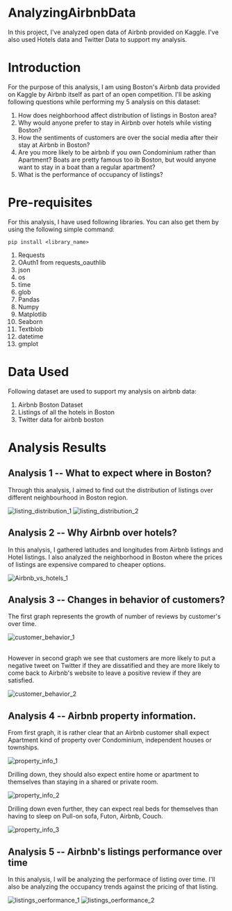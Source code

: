 # AnalyzingAirbnbData
In this project, I've analyzed open data of Airbnb provided on Kaggle. I've also used Hotels data and Twitter Data to support my analysis.

# Introduction

For the purpose of this analysis, I am using Boston's Airbnb data provided on Kaggle by Airbnb itself as part of an open competition.
I'll be asking following questions while performing my 5 analysis on this dataset:

1. How does neighborhood affect distribution of listings in Boston area?
2. Why would anyone prefer to stay in Airbnb over hotels while visting Boston?
3. How the sentiments of customers are over the social media after their stay at Airbnb in Boston?
4. Are you more likely to be airbnb if you own Condominium rather than Apartment? Boats are pretty famous too ib Boston, but would anyone want to stay in a boat than a regular apartment? 
5. What is the performance of occupancy of listings?
          
# Pre-requisites

For this analysis, I have used following libraries. You can also get them by using the following simple command:

``` 
pip install <library_name> 
```
1. Requests
2. OAuth1 from requests_oauthlib
3. json
4. os
5. time
6. glob
7. Pandas
8. Numpy
9. Matplotlib
10. Seaborn
11. Textblob
12. datetime
13. gmplot

# Data Used

Following dataset are used to support my analysis on airbnb data:

1. Airbnb Boston Dataset
2. Listings of all the hotels in Boston
3. Twitter data for airbnb boston
          
# Analysis Results

## Analysis 1 -- What to expect where in Boston?

Through this analysis, I aimed to find out the distribution of listings over different neighbourhood in Boston region.

![listing_distribution_1](results/Analysis1_1.png)
![listing_distribution_2](results/Analysis1_2.png)

## Analysis 2 -- Why Airbnb over hotels?

In this analysis, I gathered latitudes and longitudes from Airbnb listings and Hotel listings. 
I also analyzed the neighborhood in Boston where the prices of listings are expensive compared to cheaper options.

![Airbnb_vs_hotels_1](results/Analysis2_1.png)

## Analysis 3 -- Changes in behavior of customers?

The first graph represents the growth of number of reviews by customer's over time.

![customer_behavior_1](results/Analysis3_1.png)

<br/>
However in second graph we see that customers are more likely to put a negative tweet on Twitter if they are dissatified and they are more likely to come back to Airbnb's website to leave a positive review if they are satisfied.

![customer_behavior_2](results/Analysis3_2.png)

## Analysis 4 -- Airbnb property information.

From first graph, it is rather clear that an Airbnb customer shall expect Apartment kind of property over Condominium, independent houses or townships.

![property_info_1](results/Analysis4_3.png)

Drilling down, they should also expect entire home or apartment to themselves than staying in a shared or private room.

![property_info_2](results/Analysis4_1.png)

Drilling down even further, they can expect real beds for themselves than having to sleep on Pull-on sofa, Futon, Airbnb, Couch.

![property_info_3](results/Analysis4_2.png)

## Analysis 5 -- Airbnb's listings performance over time

In this analysis, I will be analyzing the performace of listing over time.
I'll also be analyzing the occupancy trends against the pricing of that listing.

![listings_oerformance_1](results/Analysis5_1.png)
![listings_oerformance_2](results/Analysis5_2.png)
